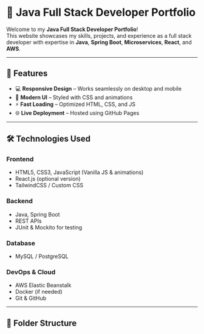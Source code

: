 # 🚀 Java Full Stack Developer Portfolio

Welcome to my **Java Full Stack Developer Portfolio**!  
This website showcases my skills, projects, and experience as a full stack developer with expertise in **Java**, **Spring Boot**, **Microservices**, **React**, and **AWS**.

---

## 📌 Features
- 💻 **Responsive Design** – Works seamlessly on desktop and mobile
- 🎨 **Modern UI** – Styled with CSS and animations
- ⚡ **Fast Loading** – Optimized HTML, CSS, and JS
- 🌐 **Live Deployment** – Hosted using GitHub Pages

---

## 🛠️ Technologies Used
### **Frontend**
- HTML5, CSS3, JavaScript (Vanilla JS & animations)
- React.js (optional version)
- TailwindCSS / Custom CSS

### **Backend**
- Java, Spring Boot
- REST APIs
- JUnit & Mockito for testing

### **Database**
- MySQL / PostgreSQL

### **DevOps & Cloud**
- AWS Elastic Beanstalk
- Docker (if needed)
- Git & GitHub

---

## 📂 Folder Structure
